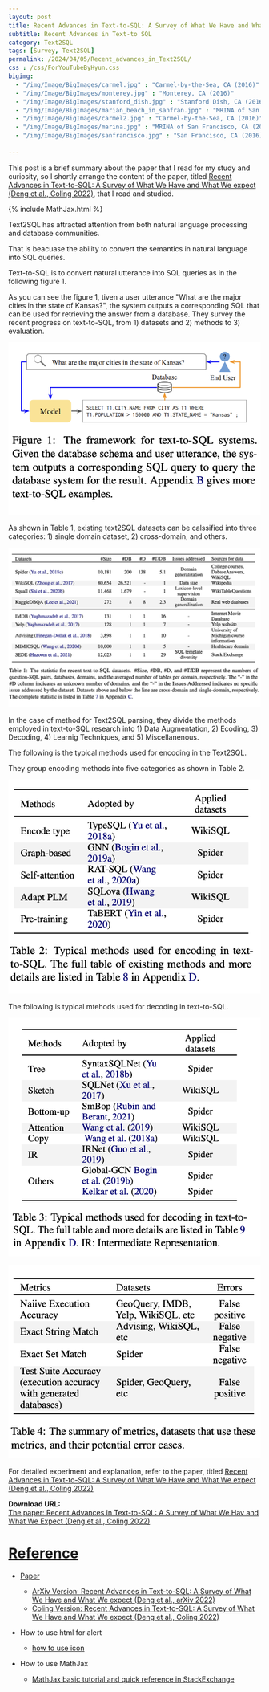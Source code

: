 ```yaml
---
layout: post
title: Recent Advances in Text-to-SQL: A Survey of What We Have and What We Expect
subtitle: Recent Advances in Text-to SQL
category: Text2SQL
tags: [Survey, Text2SQL]
permalink: /2024/04/05/Recent_advances_in_Text2SQL/
css : /css/ForYouTubeByHyun.css
bigimg: 
  - "/img/Image/BigImages/carmel.jpg" : "Carmel-by-the-Sea, CA (2016)"
  - "/img/Image/BigImages/monterey.jpg" : "Monterey, CA (2016)"
  - "/img/Image/BigImages/stanford_dish.jpg" : "Stanford Dish, CA (2016)"
  - "/img/Image/BigImages/marian_beach_in_sanfran.jpg" : "MRINA of San Francisco, CA (2016)"
  - "/img/Image/BigImages/carmel2.jpg" : "Carmel-by-the-Sea, CA (2016)"
  - "/img/Image/BigImages/marina.jpg" : "MRINA of San Francisco, CA (2016)"
  - "/img/Image/BigImages/sanfrancisco.jpg" : "San Francisco, CA (2016)"
  
---
```


This post is a brief summary about the paper that I read for my study and curiosity, so I shortly arrange the content of the paper, titled [Recent Advances in Text-to-SQL: A Survey of What We Have and What We expect (Deng et al., Coling 2022)](https://aclanthology.org/2022.coling-1.190/), that I read and studied. 

{% include MathJax.html %}

Text2SQL has attracted attention from both natural language processing and database communities. 

That is beacuase the ability to convert the semantics in natural language into SQL queries.

Text-to-SQL is to convert natural utterance into SQL queries as in the following figure 1.

As you can see the figure 1, tiven a user utterance "What are the major cities in the state of Kansas?", the system outputs a corresponding SQL that can be used for retrieving the answer from a database.
They survey the recent progress on text-to-SQL, from 1) datasets and 2) methods to 3) evaluation.

![Deng et al., Coling 2022](/img/Image/NaturalLanguageProcessing/Papers/Text2SQL/2024-04-05-Recent_advances_in_Text2SQL/Recent_text2SQL_advances_figure1.png)

As shown in Table 1, existing text2SQL datasets can be calssified into three categories: 1) single domain dataset, 2) cross-domain, and others.

![Deng et al., Coling 2022](/img/Image/NaturalLanguageProcessing/Papers/Text2SQL/2024-04-05-Recent_advances_in_Text2SQL/Recent_text2SQL_advances_table1.png)

In the case of method for Text2SQL parsing, they divide the methods employed in text-to-SQL research into 1) Data Augmentation, 2) Ecoding, 3) Decoding, 4)  Learnig Techniques, and 5) Miscellanenous.

The following is the typical methods used for encoding in the Text2SQL.

They group encoding methods into five categories as shown in Table 2. 

![Deng et al., Coling 2022](/img/Image/NaturalLanguageProcessing/Papers/Text2SQL/2024-04-05-Recent_advances_in_Text2SQL/Recent_text2SQL_advances_table2.png)

The following is typical mtehods used for decoding in text-to-SQL.

![Deng et al., Coling 2022](/img/Image/NaturalLanguageProcessing/Papers/Text2SQL/2024-04-05-Recent_advances_in_Text2SQL/Recent_text2SQL_advances_table3.png)

![Deng et al., Coling 2022](/img/Image/NaturalLanguageProcessing/Papers/Text2SQL/2024-04-05-Recent_advances_in_Text2SQL/Recent_text2SQL_advances_table4.png)

For detailed experiment and explanation, refer to the paper, titled [Recent Advances in Text-to-SQL: A Survey of What We Have and What We expect (Deng et al., Coling 2022)](https://aclanthology.org/2022.coling-1.190/)

<div class="alert alert-success" role="alert"><i class="fa fa-paperclip fa-lg"></i> <b>Download URL: </b><br>
  <a href="https://aclanthology.org/2022.coling-1.190/">The paper: Recent Advances in Text-to-SQL: A Survey of What We Hav and What We Expect (Deng et al., Coling 2022)</div>

# Reference 

- Paper 
  - [ArXiv Version: Recent Advances in Text-to-SQL: A Survey of What We Have and What We expect (Deng et al., arXiv 2022)](https://arxiv.org/abs/2208.10099)
  - [Coling Version: Recent Advances in Text-to-SQL: A Survey of What We Have and What We expect (Deng et al., Coling 2022)](https://aclanthology.org/2022.coling-1.190/)
  
- How to use html for alert
  - [how to use icon](http://idratherbewriting.com/documentation-theme-jekyll/mydoc_icons.html)
 
- How to use MathJax 
  - [MathJax basic tutorial and quick reference in StackExchange](https://math.meta.stackexchange.com/questions/5020/mathjax-basic-tutorial-and-quick-reference)

